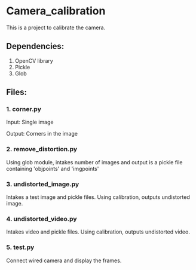 # Camera_calibration
This is a project to calibrate the camera.

## Dependencies:
1. OpenCV library
2. Pickle
3. Glob

## Files:
### 1. corner.py
	
Input: Single image

Output: Corners in the image

### 2. remove_distortion.py

Using glob module, intakes number of images and output is a pickle file containing 'objpoints' and 'imgpoints'

### 3. undistorted_image.py
Intakes a test image and pickle files. Using calibration, outputs undistorted image.

### 4. undistorted_video.py
Intakes video and pickle files. Using calibration, outputs undistorted video.

### 5. test.py
Connect wired camera and display the frames.